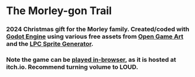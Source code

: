 # The Morley-gon Trail

### 2024 Christmas gift for the Morley family. Created/coded with [Godot Engine](https://godotengine.org/) using various free assets from [Open Game Art](https://opengameart.org/) and the [LPC Sprite Generator](https://sanderfrenken.github.io/Universal-LPC-Spritesheet-Character-Generator/).

### Note the game can be [played in-browser](https://ittaieres.itch.io/morleygontrail), as it is hosted at itch.io. Recommend turning volume to LOUD.
